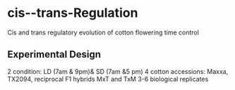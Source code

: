 #  cis--trans-Regulation
Cis and trans regulatory evolution of cotton flowering time control
## Experimental Design
 2 condition: LD (7am & 9pm)& SD (7am &5 pm)
 4 cotton accessions: Maxxa, TX2094, reciprocal F1 hybrids MxT and TxM
 3-6 biological replicates


